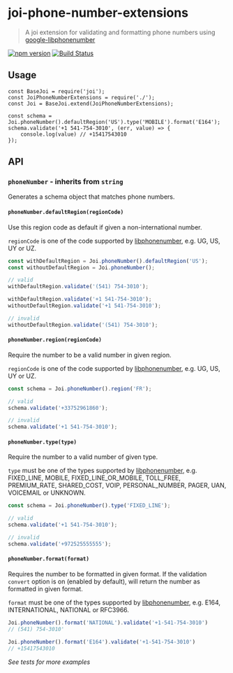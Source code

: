 # joi-phone-number-extensions
> A joi extension for validating and formatting phone numbers using [google-libphonenumber](https://github.com/ruimarinho/google-libphonenumber)

[![npm version](https://badge.fury.io/js/joi-phone-number-extensions.svg)](http://badge.fury.io/js/joi-phone-number-extensions)
[![Build Status](https://secure.travis-ci.org/tepez/joi-phone-number-extensions.svg?branch=master)](http://travis-ci.org/tepez/joi-phone-number-extensions)

## Usage

```
const BaseJoi = require('joi');
const JoiPhoneNumberExtensions = require('./');
const Joi = BaseJoi.extend(JoiPhoneNumberExtensions);

const schema = Joi.phoneNumber().defaultRegion('US').type('MOBILE').format('E164');
schema.validate('+1 541-754-3010', (err, value) => {
    console.log(value) // +15417543010
});
```

## API

### `phoneNumber` - inherits from `string`

Generates a schema object that matches phone numbers.

#### `phoneNumber.defaultRegion(regionCode)`

Use this region code as default if given a non-international number.

`regionCode` is one of the code supported by [libphonenumber](https://github.com/ruimarinho/google-libphonenumber), e.g. UG, US, UY or UZ.

```js
const withDefaultRegion = Joi.phoneNumber().defaultRegion('US');
const withoutDefaultRegion = Joi.phoneNumber();

// valid
withDefaultRegion.validate('(541) 754-3010');

withDefaultRegion.validate('+1 541-754-3010');
withoutDefaultRegion.validate('+1 541-754-3010');

// invalid
withoutDefaultRegion.validate('(541) 754-3010');
```

#### `phoneNumber.region(regionCode)`

Require the number to be a valid number in given region.

`regionCode` is one of the code supported by [libphonenumber](https://github.com/ruimarinho/google-libphonenumber), e.g. UG, US, UY or UZ.

```js
const schema = Joi.phoneNumber().region('FR');

// valid
schema.validate('+33752961860');

// invalid
schema.validate('+1 541-754-3010');
```

#### `phoneNumber.type(type)`

Require the number to a valid number of given type.

`type` must be one of the types supported by  [libphonenumber](https://github.com/ruimarinho/google-libphonenumber), e.g. FIXED_LINE, MOBILE, FIXED_LINE_OR_MOBILE, TOLL_FREE, PREMIUM_RATE, SHARED_COST, VOIP, PERSONAL_NUMBER, PAGER, UAN, VOICEMAIL or UNKNOWN.

```js
const schema = Joi.phoneNumber().type('FIXED_LINE');

// valid
schema.validate('+1 541-754-3010');

// invalid
schema.validate('+972525555555');
```

#### `phoneNumber.format(format)`

Requires the number to be formatted in given format. If the validation `convert` option is on
(enabled by default), will return the number as formatted in given format.

`format` must be one of the types supported by  [libphonenumber](https://github.com/ruimarinho/google-libphonenumber), e.g. E164, INTERNATIONAL, NATIONAL or RFC3966.

```js
Joi.phoneNumber().format('NATIONAL').validate('+1-541-754-3010')
// (541) 754-3010'

Joi.phoneNumber().format('E164').validate('+1-541-754-3010')
// +15417543010
```

*See tests for more examples*